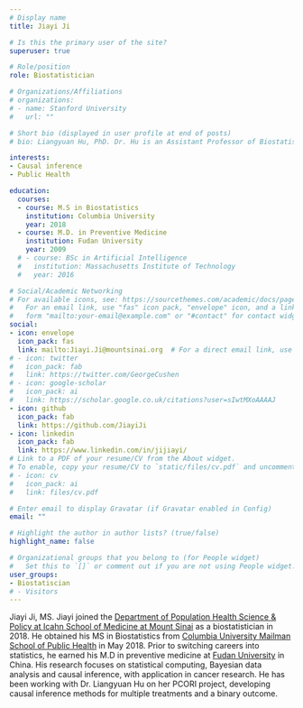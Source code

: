 ```yaml
---
# Display name
title: Jiayi Ji

# Is this the primary user of the site?
superuser: true

# Role/position
role: Biostatistician

# Organizations/Affiliations
# organizations:
# - name: Stanford University
#   url: ""

# Short bio (displayed in user profile at end of posts)
# bio: Liangyuan Hu, PhD. Dr. Hu is an Assistant Professor of Biostatistics in the Department of Population Health Science & Policy at Mount Sinai School of Medicine. She is also affiliated with the Tisch Cancer Institute and the Institute for Health Care Delivery Science.  She received her PhD in Biostatistics from Brown University. Dr. Hu’s research focuses on statistical methods for causal inference, missing data, survival analysis, longitudinal data analysis, Bayesian inference and machine learning. Dr. Hu is principal investigator of a PCORI grant developing and improving statistical methods for the estimation of causal effects and the handling of unmeasured confounding in the context of multiple treatments, and principal investigator of an NIH grant developing Bayesian machine learning methods for causal inference with multiple treatments and multilevel survival data.

interests:
- Causal inference
- Public Health

education:
  courses:
  - course: M.S in Biostatistics
    institution: Columbia University
    year: 2018
  - course: M.D. in Preventive Medicine
    institution: Fudan University
    year: 2009
  # - course: BSc in Artificial Intelligence
  #   institution: Massachusetts Institute of Technology
  #   year: 2016

# Social/Academic Networking
# For available icons, see: https://sourcethemes.com/academic/docs/page-builder/#icons
#   For an email link, use "fas" icon pack, "envelope" icon, and a link in the
#   form "mailto:your-email@example.com" or "#contact" for contact widget.
social:
- icon: envelope
  icon_pack: fas
  link: mailto:Jiayi.Ji@mountsinai.org  # For a direct email link, use "mailto:test@example.org".
# - icon: twitter
#   icon_pack: fab
#   link: https://twitter.com/GeorgeCushen
# - icon: google-scholar
#   icon_pack: ai
#   link: https://scholar.google.co.uk/citations?user=sIwtMXoAAAAJ
- icon: github
  icon_pack: fab
  link: https://github.com/JiayiJi
- icon: linkedin
  icon_pack: fab
  link: https://www.linkedin.com/in/jijiayi/
# Link to a PDF of your resume/CV from the About widget.
# To enable, copy your resume/CV to `static/files/cv.pdf` and uncomment the lines below.
# - icon: cv
#   icon_pack: ai
#   link: files/cv.pdf

# Enter email to display Gravatar (if Gravatar enabled in Config)
email: ""

# Highlight the author in author lists? (true/false)
highlight_name: false

# Organizational groups that you belong to (for People widget)
#   Set this to `[]` or comment out if you are not using People widget.
user_groups:
- Biostatiscian
# - Visitors
---
```


Jiayi Ji, MS. Jiayi joined the [Department of Population Health Science & Policy at Icahn School of Medicine at Mount Sinai](https://icahn.mssm.edu/research/institute-health-care-delivery/tci-biostatistics) as a biostatistician in 2018. He obtained his MS in Biostatistics from [Columbia University Mailman School of Public Health](https://www.mailman.columbia.edu/) in May 2018. Prior to switching careers into statistics, he earned his M.D in preventive medicine at [Fudan University](http://www.fudan.edu.cn/en/) in China. His research focuses on statistical computing, Bayesian data analysis and causal inference, with application in cancer research. He has been working with Dr. Liangyuan Hu on her PCORI project, developing causal inference methods for multiple treatments and a binary outcome.
